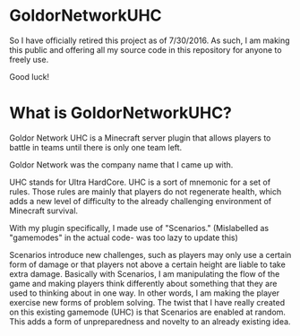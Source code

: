 # GoldorNetworkUHC

So I have officially retired this project as of 7/30/2016. As such, I am making this public and offering all my source code in this
repository for anyone to freely use.

Good luck!

# What is GoldorNetworkUHC?

Goldor Network UHC is a Minecraft server plugin that allows players to battle in teams until there is only one team left.

Goldor Network was the company name that I came up with.

UHC stands for Ultra HardCore. UHC is a sort of mnemonic for a set of rules. Those rules are mainly that players do not regenerate health, which adds a new level of difficulty to the already challenging environment of Minecraft survival. 

With my plugin specifically, I made use of "Scenarios." (Mislabelled as "gamemodes" in the actual code- was too lazy to update this)

Scenarios introduce new challenges, such as players may only use a certain form of damage or that players not above a certain height are liable to take extra damage. 
Basically with Scenarios, I am manipulating the flow of the game and making players think differently about something that they are used to thinking about in one way. In other words, I am making the player exercise new forms of problem solving. 
The twist that I have really created on this existing gamemode (UHC) is that Scenarios are enabled at random. This adds a form of unpreparedness and novelty to an already existing idea.

